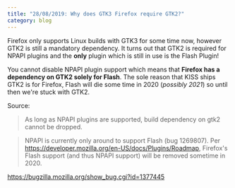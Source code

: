 ```yaml
---
title: "28/08/2019: Why does GTK3 Firefox require GTK2?"
category: blog
---
```


Firefox only supports Linux builds with GTK3 for some time now, however GTK2 is still a mandatory dependency. It turns out that GTK2 is required for NPAPI plugins and the **only** plugin which is still in use is the Flash Plugin!

You cannot disable NPAPI plugin support which means that **Firefox has a dependency on GTK2 solely for Flash**. The sole reason that KISS ships GTK2 is for Firefox, Flash will die some time in 2020 (*possibly 2021*) so until then we're stuck with GTK2.

Source:

> As long as NPAPI plugins are supported, build dependency on gtk2 cannot be dropped.

> NPAPI is currently only around to support Flash (bug 1269807). Per https://developer.mozilla.org/en-US/docs/Plugins/Roadmap, Firefox's Flash support (and thus NPAPI support) will be removed sometime in 2020.

<https://bugzilla.mozilla.org/show_bug.cgi?id=1377445>
